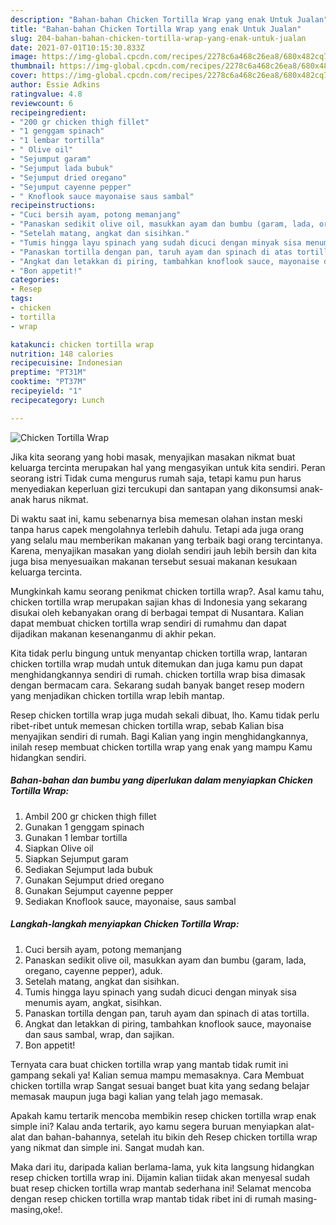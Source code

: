 ```yaml
---
description: "Bahan-bahan Chicken Tortilla Wrap yang enak Untuk Jualan"
title: "Bahan-bahan Chicken Tortilla Wrap yang enak Untuk Jualan"
slug: 204-bahan-bahan-chicken-tortilla-wrap-yang-enak-untuk-jualan
date: 2021-07-01T10:15:30.833Z
image: https://img-global.cpcdn.com/recipes/2278c6a468c26ea8/680x482cq70/chicken-tortilla-wrap-foto-resep-utama.jpg
thumbnail: https://img-global.cpcdn.com/recipes/2278c6a468c26ea8/680x482cq70/chicken-tortilla-wrap-foto-resep-utama.jpg
cover: https://img-global.cpcdn.com/recipes/2278c6a468c26ea8/680x482cq70/chicken-tortilla-wrap-foto-resep-utama.jpg
author: Essie Adkins
ratingvalue: 4.8
reviewcount: 6
recipeingredient:
- "200 gr chicken thigh fillet"
- "1 genggam spinach"
- "1 lembar tortilla"
- " Olive oil"
- "Sejumput garam"
- "Sejumput lada bubuk"
- "Sejumput dried oregano"
- "Sejumput cayenne pepper"
- " Knoflook sauce mayonaise saus sambal"
recipeinstructions:
- "Cuci bersih ayam, potong memanjang"
- "Panaskan sedikit olive oil, masukkan ayam dan bumbu (garam, lada, oregano, cayenne pepper), aduk."
- "Setelah matang, angkat dan sisihkan."
- "Tumis hingga layu spinach yang sudah dicuci dengan minyak sisa menumis ayam, angkat, sisihkan."
- "Panaskan tortilla dengan pan, taruh ayam dan spinach di atas tortilla."
- "Angkat dan letakkan di piring, tambahkan knoflook sauce, mayonaise dan saus sambal, wrap, dan sajikan."
- "Bon appetit!"
categories:
- Resep
tags:
- chicken
- tortilla
- wrap

katakunci: chicken tortilla wrap 
nutrition: 148 calories
recipecuisine: Indonesian
preptime: "PT31M"
cooktime: "PT37M"
recipeyield: "1"
recipecategory: Lunch

---
```



![Chicken Tortilla Wrap](https://img-global.cpcdn.com/recipes/2278c6a468c26ea8/680x482cq70/chicken-tortilla-wrap-foto-resep-utama.jpg)

Jika kita seorang yang hobi masak, menyajikan masakan nikmat buat keluarga tercinta merupakan hal yang mengasyikan untuk kita sendiri. Peran seorang istri Tidak cuma mengurus rumah saja, tetapi kamu pun harus menyediakan keperluan gizi tercukupi dan santapan yang dikonsumsi anak-anak harus nikmat.

Di waktu  saat ini, kamu sebenarnya bisa memesan olahan instan meski tanpa harus capek mengolahnya terlebih dahulu. Tetapi ada juga orang yang selalu mau memberikan makanan yang terbaik bagi orang tercintanya. Karena, menyajikan masakan yang diolah sendiri jauh lebih bersih dan kita juga bisa menyesuaikan makanan tersebut sesuai makanan kesukaan keluarga tercinta. 



Mungkinkah kamu seorang penikmat chicken tortilla wrap?. Asal kamu tahu, chicken tortilla wrap merupakan sajian khas di Indonesia yang sekarang disukai oleh kebanyakan orang di berbagai tempat di Nusantara. Kalian dapat membuat chicken tortilla wrap sendiri di rumahmu dan dapat dijadikan makanan kesenanganmu di akhir pekan.

Kita tidak perlu bingung untuk menyantap chicken tortilla wrap, lantaran chicken tortilla wrap mudah untuk ditemukan dan juga kamu pun dapat menghidangkannya sendiri di rumah. chicken tortilla wrap bisa dimasak dengan bermacam cara. Sekarang sudah banyak banget resep modern yang menjadikan chicken tortilla wrap lebih mantap.

Resep chicken tortilla wrap juga mudah sekali dibuat, lho. Kamu tidak perlu ribet-ribet untuk memesan chicken tortilla wrap, sebab Kalian bisa menyajikan sendiri di rumah. Bagi Kalian yang ingin menghidangkannya, inilah resep membuat chicken tortilla wrap yang enak yang mampu Kamu hidangkan sendiri.

<!--inarticleads1-->

##### Bahan-bahan dan bumbu yang diperlukan dalam menyiapkan Chicken Tortilla Wrap:

1. Ambil 200 gr chicken thigh fillet
1. Gunakan 1 genggam spinach
1. Gunakan 1 lembar tortilla
1. Siapkan  Olive oil
1. Siapkan Sejumput garam
1. Sediakan Sejumput lada bubuk
1. Gunakan Sejumput dried oregano
1. Gunakan Sejumput cayenne pepper
1. Sediakan  Knoflook sauce, mayonaise, saus sambal




<!--inarticleads2-->

##### Langkah-langkah menyiapkan Chicken Tortilla Wrap:

1. Cuci bersih ayam, potong memanjang
1. Panaskan sedikit olive oil, masukkan ayam dan bumbu (garam, lada, oregano, cayenne pepper), aduk.
1. Setelah matang, angkat dan sisihkan.
1. Tumis hingga layu spinach yang sudah dicuci dengan minyak sisa menumis ayam, angkat, sisihkan.
1. Panaskan tortilla dengan pan, taruh ayam dan spinach di atas tortilla.
1. Angkat dan letakkan di piring, tambahkan knoflook sauce, mayonaise dan saus sambal, wrap, dan sajikan.
1. Bon appetit!




Ternyata cara buat chicken tortilla wrap yang mantab tidak rumit ini gampang sekali ya! Kalian semua mampu memasaknya. Cara Membuat chicken tortilla wrap Sangat sesuai banget buat kita yang sedang belajar memasak maupun juga bagi kalian yang telah jago memasak.

Apakah kamu tertarik mencoba membikin resep chicken tortilla wrap enak simple ini? Kalau anda tertarik, ayo kamu segera buruan menyiapkan alat-alat dan bahan-bahannya, setelah itu bikin deh Resep chicken tortilla wrap yang nikmat dan simple ini. Sangat mudah kan. 

Maka dari itu, daripada kalian berlama-lama, yuk kita langsung hidangkan resep chicken tortilla wrap ini. Dijamin kalian tiidak akan menyesal sudah buat resep chicken tortilla wrap mantab sederhana ini! Selamat mencoba dengan resep chicken tortilla wrap mantab tidak ribet ini di rumah masing-masing,oke!.

